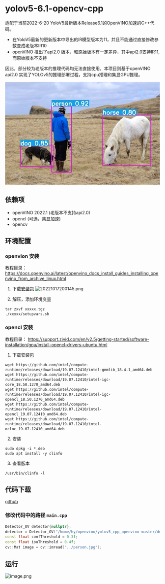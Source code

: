 # yolov5-6.1-opencv-cpp

适配于当前2022-6-20 YoloV5最新版本Release6.1的OpenVINO加速的C++代码。

- 在YoloV5最新的更新版本中导出的IR模型版本为11，并且不能通过直接修改参数变成老版本IR10
- openVINO 推出了api2.0 版本，和原始版本有一定差异，其中api2.0支持IR11,而原始版本不支持

因此，部分较为老版本的推理代码均无法直接使用，本项目则基于openVINO api2.0 实现了YOLOv5的推理部署过程，支持cpu推理和集显GPU推理。

![](result.jpg)

## 依赖项
- openVINO 2022.1 (老版本不支持api2.0)
- opencl (可选，集显加速)
- opencv

## 环境配置

### openvion 安装

教程目录：https://docs.openvino.ai/latest/openvino_docs_install_guides_installing_openvino_from_archive_linux.html

1. 下载[安装包](安装包 )
![20221017200145.png](http://www.static.linyicheng.com.cn/articles/43a160c21195aee05549aa8661e000c9.png)

2. 解压，添加环境变量
```
tar zxvf xxxxx.tgz 
./xxxxx/setupvars.sh
```

### opencl 安装 

教程目录：
https://support.zivid.com/en/v2.5/getting-started/software-installation/gpu/install-opencl-drivers-ubuntu.html

1. 下载安装包 
```
wget https://github.com/intel/compute-runtime/releases/download/19.07.12410/intel-gmmlib_18.4.1_amd64.deb
wget https://github.com/intel/compute-runtime/releases/download/19.07.12410/intel-igc-core_18.50.1270_amd64.deb
wget https://github.com/intel/compute-runtime/releases/download/19.07.12410/intel-igc-opencl_18.50.1270_amd64.deb
wget https://github.com/intel/compute-runtime/releases/download/19.07.12410/intel-opencl_19.07.12410_amd64.deb
wget https://github.com/intel/compute-runtime/releases/download/19.07.12410/intel-ocloc_19.07.12410_amd64.deb
```
2. 安装
```
sudo dpkg -i *.deb
sudo apt install -y clinfo
```
3. 查看版本
```
/usr/bin/clinfo -l
```

## 代码下载 

[github](https://github.com/linyicheng1/yolov5-6.1-opencv-c-)

### 修改代码中的路径 `main.cpp`
```c++
Detector_OV detector{nullptr};
detector = Detector_OV("/home/hy/openvino/yolov5_cpp_openvino-master/demo/res/yolov5n.xml", true, cv::Size(640,640));
const float confThreshold = 0.3f;
const float iouThreshold = 0.4f;
cv::Mat image = cv::imread("../person.jpg");
```

## 运行
![image.png](http://www.static.linyicheng.com.cn/articles/790b7c8daee30a02cd474d211f417b63.png)

